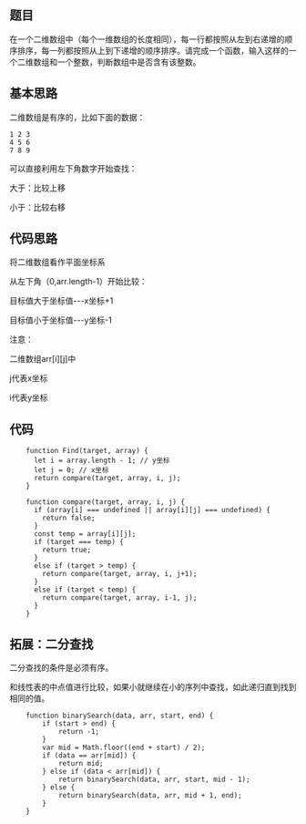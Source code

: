 
## 题目

在一个二维数组中（每个一维数组的长度相同），每一行都按照从左到右递增的顺序排序，每一列都按照从上到下递增的顺序排序。请完成一个函数，输入这样的一个二维数组和一个整数，判断数组中是否含有该整数。

## 基本思路

二维数组是有序的，比如下面的数据：
```
1 2 3
4 5 6
7 8 9
```

可以直接利用左下角数字开始查找：

大于：比较上移

小于：比较右移

## 代码思路

将二维数组看作平面坐标系

从左下角（0,arr.length-1）开始比较：

目标值大于坐标值---x坐标+1

目标值小于坐标值---y坐标-1

注意：

二维数组arr[i][j]中

j代表x坐标

i代表y坐标



## 代码


```
    function Find(target, array) {
      let i = array.length - 1; // y坐标
      let j = 0; // x坐标
      return compare(target, array, i, j);
    }

    function compare(target, array, i, j) {
      if (array[i] === undefined || array[i][j] === undefined) {
        return false;
      }
      const temp = array[i][j];
      if (target === temp) {
        return true;
      }
      else if (target > temp) {
        return compare(target, array, i, j+1);
      }
      else if (target < temp) {
        return compare(target, array, i-1, j);
      }
    }
```

## 拓展：二分查找

二分查找的条件是必须有序。

和线性表的中点值进行比较，如果小就继续在小的序列中查找，如此递归直到找到相同的值。
```
    function binarySearch(data, arr, start, end) {
        if (start > end) {
            return -1;
        }
        var mid = Math.floor((end + start) / 2);
        if (data == arr[mid]) {
            return mid;
        } else if (data < arr[mid]) {
            return binarySearch(data, arr, start, mid - 1);
        } else {
            return binarySearch(data, arr, mid + 1, end);
        }
    }
```